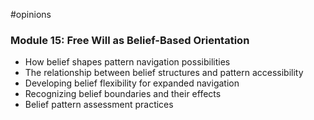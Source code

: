 #opinions 
### Module 15: Free Will as Belief-Based Orientation

- How belief shapes pattern navigation possibilities
- The relationship between belief structures and pattern accessibility
- Developing belief flexibility for expanded navigation
- Recognizing belief boundaries and their effects
- Belief pattern assessment practices
